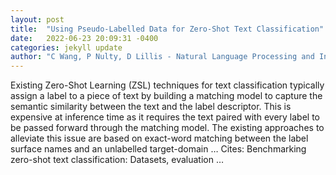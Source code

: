 ```yaml
---
layout: post
title:  "Using Pseudo-Labelled Data for Zero-Shot Text Classification"
date:   2022-06-23 20:09:31 -0400
categories: jekyll update
author: "C Wang, P Nulty, D Lillis - Natural Language Processing and Information Systems …, 2022"
---
```

Existing Zero-Shot Learning (ZSL) techniques for text classification typically assign a label to a piece of text by building a matching model to capture the semantic similarity between the text and the label descriptor. This is expensive at inference time as it requires the text paired with every label to be passed forward through the matching model. The existing approaches to alleviate this issue are based on exact-word matching between the label surface names and an unlabelled target-domain …
Cites: ‪Benchmarking zero-shot text classification: Datasets, evaluation …‬  